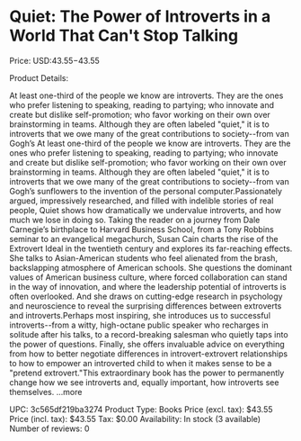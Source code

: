 # Quiet: The Power of Introverts in a World That Can't Stop Talking

Price: USD:$43.55-$43.55

Product Details:

At least one-third of the people we know are introverts. They are the ones who prefer listening to speaking, reading to partying; who innovate and create but dislike self-promotion; who favor working on their own over brainstorming in teams. Although they are often labeled "quiet," it is to introverts that we owe many of the great contributions to society--from van Gogh’s At least one-third of the people we know are introverts. They are the ones who prefer listening to speaking, reading to partying; who innovate and create but dislike self-promotion; who favor working on their own over brainstorming in teams. Although they are often labeled "quiet," it is to introverts that we owe many of the great contributions to society--from van Gogh’s sunflowers to the invention of the personal computer.Passionately argued, impressively researched, and filled with indelible stories of real people, Quiet shows how dramatically we undervalue introverts, and how much we lose in doing so. Taking the reader on a journey from Dale Carnegie’s birthplace to Harvard Business School, from a Tony Robbins seminar to an evangelical megachurch, Susan Cain charts the rise of the Extrovert Ideal in the twentieth century and explores its far-reaching effects. She talks to Asian-American students who feel alienated from the brash, backslapping atmosphere of American schools. She questions the dominant values of American business culture, where forced collaboration can stand in the way of innovation, and where the leadership potential of introverts is often overlooked. And she draws on cutting-edge research in psychology and neuroscience to reveal the surprising differences between extroverts and introverts.Perhaps most inspiring, she introduces us to successful introverts--from a witty, high-octane public speaker who recharges in solitude after his talks, to a record-breaking salesman who quietly taps into the power of questions. Finally, she offers invaluable advice on everything from how to better negotiate differences in introvert-extrovert relationships to how to empower an introverted child to when it makes sense to be a "pretend extrovert."This extraordinary book has the power to permanently change how we see introverts and, equally important, how introverts see themselves. ...more

UPC: 3c565df219ba3274
Product Type: Books
Price (excl. tax): $43.55
Price (incl. tax): $43.55
Tax: $0.00
Availability: In stock (3 available)
Number of reviews: 0